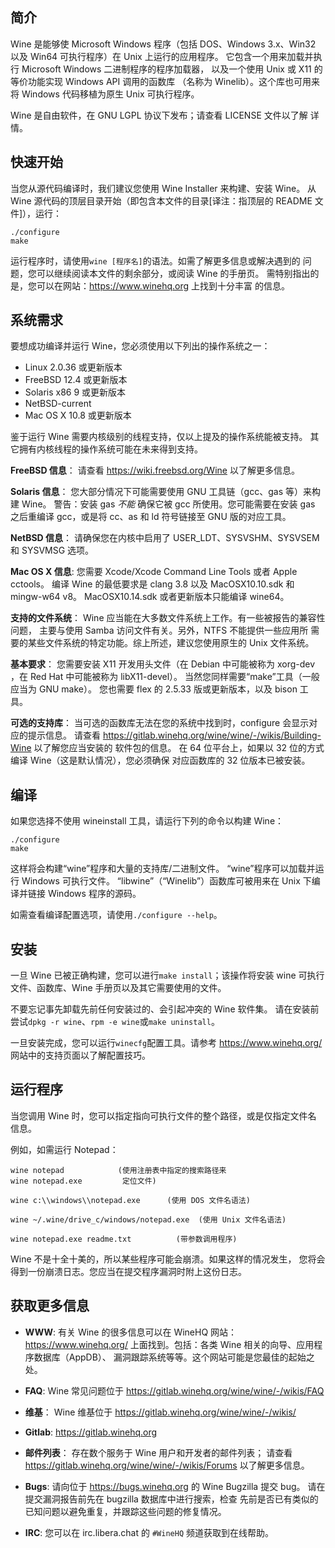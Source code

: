 ## 简介

Wine 是能够使 Microsoft Windows 程序（包括 DOS、Windows 3.x、Win32
以及 Win64 可执行程序）在 Unix 上运行的应用程序。
它包含一个用来加载并执行 Microsoft Windows 二进制程序的程序加载器，
以及一个使用 Unix 或 X11 的等价功能实现 Windows API 调用的函数库
（名称为 Winelib）。这个库也可用来将 Windows 代码移植为原生 Unix
可执行程序。

Wine 是自由软件，在 GNU LGPL 协议下发布；请查看 LICENSE 文件以了解
详情。


## 快速开始

当您从源代码编译时，我们建议您使用 Wine Installer 来构建、安装 Wine。
从 Wine 源代码的顶层目录开始（即包含本文件的目录[译注：指顶层的 README
文件]），运行：

```
./configure
make
```

运行程序时，请使用`wine [程序名]`的语法。如需了解更多信息或解决遇到的
问题，您可以继续阅读本文件的剩余部分，或阅读 Wine 的手册页。
需特别指出的是，您可以在网站：https://www.winehq.org 上找到十分丰富
的信息。


## 系统需求

要想成功编译并运行 Wine，您必须使用以下列出的操作系统之一：

- Linux 2.0.36 或更新版本
- FreeBSD 12.4 或更新版本
- Solaris x86 9 或更新版本
- NetBSD-current
- Mac OS X 10.8 或更新版本

鉴于运行 Wine 需要内核级别的线程支持，仅以上提及的操作系统能被支持。
其它拥有内核线程的操作系统可能在未来得到支持。

**FreeBSD 信息**：
  请查看 https://wiki.freebsd.org/Wine 以了解更多信息。

**Solaris 信息**：
  您大部分情况下可能需要使用 GNU 工具链（gcc、gas 等）来构建 Wine。
  警告：安装 gas *不能* 确保它被 gcc 所使用。您可能需要在安装 gas
  之后重编译 gcc，或是将 cc、as 和 ld 符号链接至 GNU 版的对应工具。

**NetBSD 信息**：
  请确保您在内核中启用了 USER_LDT、SYSVSHM、SYSVSEM 和 SYSVMSG 选项。

**Mac OS X 信息**:
  您需要 Xcode/Xcode Command Line Tools 或者 Apple cctools。
  编译 Wine 的最低要求是 clang 3.8 以及 MacOSX10.10.sdk 和 mingw-w64 v8。
  MacOSX10.14.sdk 或者更新版本只能编译 wine64。

**支持的文件系统**：
  Wine 应当能在大多数文件系统上工作。有一些被报告的兼容性问题，
  主要与使用 Samba 访问文件有关。另外，NTFS 不能提供一些应用所
  需要的某些文件系统的特定功能。综上所述，建议您使用原生的 Unix
  文件系统。

**基本要求**：
  您需要安装 X11 开发用头文件（在 Debian 中可能被称为 xorg-dev
  ，在 Red Hat 中可能被称为 libX11-devel）。
  当然您同样需要“make”工具（一般应当为 GNU make）。
  您也需要 flex 的 2.5.33 版或更新版本，以及 bison 工具。

**可选的支持库**：
  当可选的函数库无法在您的系统中找到时，configure 会显示对应的提示信息。
  请查看 https://gitlab.winehq.org/wine/wine/-/wikis/Building-Wine 以了解您应当安装的
  软件包的信息。
  在 64 位平台上，如果以 32 位的方式编译 Wine（这是默认情况），您必须确保
  对应函数库的 32 位版本已被安装。

## 编译

如果您选择不使用 wineinstall 工具，请运行下列的命令以构建 Wine：

```
./configure
make
```

这样将会构建“wine”程序和大量的支持库/二进制文件。
“wine”程序可以加载并运行 Windows 可执行文件。
“libwine”（“Winelib”）函数库可被用来在 Unix 下编译并链接 Windows
程序的源码。

如需查看编译配置选项，请使用`./configure --help`。

## 安装

一旦 Wine 已被正确构建，您可以进行`make install`；该操作将安装 wine
可执行文件、函数库、Wine 手册页以及其它需要使用的文件。

不要忘记事先卸载先前任何安装过的、会引起冲突的 Wine 软件集。
请在安装前尝试`dpkg -r wine`、`rpm -e wine`或`make uninstall`。

一旦安装完成，您可以运行`winecfg`配置工具。请参考 https://www.winehq.org/
网站中的支持页面以了解配置技巧。


## 运行程序

当您调用 Wine 时，您可以指定指向可执行文件的整个路径，或是仅指定文件名
信息。

例如，如需运行 Notepad：

```
wine notepad            (使用注册表中指定的搜索路径来
wine notepad.exe         定位文件)

wine c:\\windows\\notepad.exe      (使用 DOS 文件名语法)

wine ~/.wine/drive_c/windows/notepad.exe  (使用 Unix 文件名语法)

wine notepad.exe readme.txt          (带参数调用程序)
```

Wine 不是十全十美的，所以某些程序可能会崩溃。如果这样的情况发生，
您将会得到一份崩溃日志。您应当在提交程序漏洞时附上这份日志。


## 获取更多信息

- **WWW**: 有关 Wine 的很多信息可以在 WineHQ 网站：https://www.winehq.org/
	上面找到。包括：各类 Wine 相关的向导、应用程序数据库（AppDB）、
	漏洞跟踪系统等等。这个网站可能是您最佳的起始之处。

- **FAQ**: Wine 常见问题位于 https://gitlab.winehq.org/wine/wine/-/wikis/FAQ

- **维基**： Wine 维基位于 https://gitlab.winehq.org/wine/wine/-/wikis/

- **Gitlab**: https://gitlab.winehq.org

- **邮件列表**：
	存在数个服务于 Wine 用户和开发者的邮件列表；
	请查看 https://gitlab.winehq.org/wine/wine/-/wikis/Forums 以了解更多信息。

- **Bugs**: 请向位于 https://bugs.winehq.org 的 Wine Bugzilla 提交 bug。
	请在提交漏洞报告前先在 bugzilla 数据库中进行搜索，检查
	先前是否已有类似的已知问题以避免重复，并跟踪这些问题的修复情况。

- **IRC**: 您可以在 irc.libera.chat 的 `#WineHQ` 频道获取到在线帮助。
